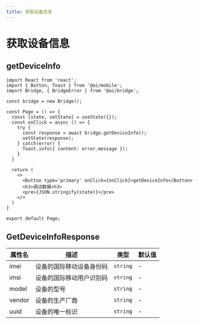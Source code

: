 ```yaml
---
title: 获取设备信息
---
```

# 获取设备信息

## getDeviceInfo

```tsx | pure
import React from 'react';
import { Button, Toast } from '@ai/mobile';
import Bridge, { BridgeError } from '@ai/bridge';

const bridge = new Bridge();

const Page = () => {
  const [state, setState] = useState({});
  const onClick = async () => {
    try {
      const response = await bridge.getDeviceInfo();
      setState(response);
    } catch(error) {
      Toast.info({ content: error.message });
    }
  }
  
  return (
    <>
      <Button type='primary' onClick={onClick}>getDeviceInfo</Button>
      <h3>调试数据<h3>
      <pre>{JSON.stringify(state)}</pre>
    </>
  )
}

export default Page;
```


## GetDeviceInfoResponse

| 属性名 | 描述 | 类型 | 默认值 |
| ---- | ---- | ---- | ---- |
| imei | 设备的国际移动设备身份码 | `string` | - |
| imsi | 设备的国际移动用户识别码 | `string` | - |
| model | 设备的型号 | `string` | - |
| vendor | 设备的生产厂商 | `string` | - |
| uuid | 设备的唯一标识 | `string` | - |

